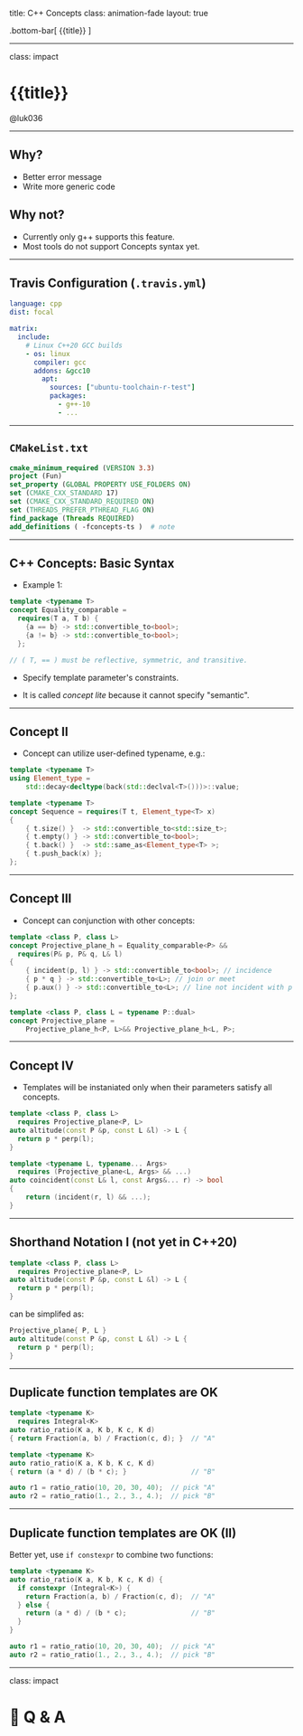 title: C++ Concepts
class: animation-fade
layout: true

<!-- This slide will serve as the base layout for all your slides -->

.bottom-bar[
{{title}}
]

---

class: impact

# {{title}}

@luk036

---

## Why?

- Better error message
- Write more generic code

## Why not?

- Currently only g++ supports this feature.
- Most tools do not support Concepts syntax yet.

---

## Travis Configuration (`.travis.yml`)

```yaml
language: cpp
dist: focal

matrix:
  include:
    # Linux C++20 GCC builds
    - os: linux
      compiler: gcc
      addons: &gcc10
        apt:
          sources: ["ubuntu-toolchain-r-test"]
          packages:
            - g++-10
            - ...
```

---

## `CMakeList.txt`

```cmake
cmake_minimum_required (VERSION 3.3)
project (Fun)
set_property (GLOBAL PROPERTY USE_FOLDERS ON)
set (CMAKE_CXX_STANDARD 17)
set (CMAKE_CXX_STANDARD_REQUIRED ON)
set (THREADS_PREFER_PTHREAD_FLAG ON)
find_package (Threads REQUIRED)
add_definitions ( -fconcepts-ts )  # note
```

---

## C++ Concepts: Basic Syntax

- Example 1:

```cpp
template <typename T>
concept Equality_comparable =
  requires(T a, T b) {
    {a == b} -> std::convertible_to<bool>;
    {a != b} -> std::convertible_to<bool>;
  };

// ( T, == ) must be reflective, symmetric, and transitive.
```

- Specify template parameter's constraints.

- It is called _concept lite_ because it cannot specify "semantic".

---

## Concept II

- Concept can utilize user-defined typename, e.g.:

```cpp
template <typename T>
using Element_type =
    std::decay<decltype(back(std::declval<T>()))>::value;

template <typename T>
concept Sequence = requires(T t, Element_type<T> x)
{
    { t.size() }  -> std::convertible_to<std::size_t>;
    { t.empty() } -> std::convertible_to<bool>;
    { t.back() }  -> std::same_as<Element_type<T> >;
    { t.push_back(x) };
};
```

---

## Concept III

- Concept can conjunction with other concepts:

```cpp
template <class P, class L>
concept Projective_plane_h = Equality_comparable<P> &&
  requires(P& p, P& q, L& l)
{
    { incident(p, l) } -> std::convertible_to<bool>; // incidence
    { p * q } -> std::convertible_to<L>; // join or meet
    { p.aux() } -> std::convertible_to<L>; // line not incident with p
};

template <class P, class L = typename P::dual>
concept Projective_plane =
    Projective_plane_h<P, L>&& Projective_plane_h<L, P>;
```

---

## Concept IV

- Templates will be instaniated only when their parameters satisfy all
  concepts.

```cpp
template <class P, class L>
  requires Projective_plane<P, L>
auto altitude(const P &p, const L &l) -> L {
  return p * perp(l);
}

template <typename L, typename... Args>
  requires (Projective_plane<L, Args> && ...)
auto coincident(const L& l, const Args&... r) -> bool
{
    return (incident(r, l) && ...);
}
```

---

## Shorthand Notation I (not yet in C++20)

```cpp
template <class P, class L>
  requires Projective_plane<P, L>
auto altitude(const P &p, const L &l) -> L {
  return p * perp(l);
}
```

can be simplifed as:

```cpp
Projective_plane{ P, L }
auto altitude(const P &p, const L &l) -> L {
  return p * perp(l);
}
```

---

## Duplicate function templates are OK

```cpp
template <typename K>
  requires Integral<K>
auto ratio_ratio(K a, K b, K c, K d)
{ return Fraction(a, b) / Fraction(c, d); }  // "A"

template <typename K>
auto ratio_ratio(K a, K b, K c, K d)
{ return (a * d) / (b * c); }                // "B"

auto r1 = ratio_ratio(10, 20, 30, 40);  // pick "A"
auto r2 = ratio_ratio(1., 2., 3., 4.);  // pick "B"
```

---

## Duplicate function templates are OK (II)

Better yet, use `if constexpr` to combine two functions:

```cpp
template <typename K>
auto ratio_ratio(K a, K b, K c, K d) {
  if constexpr (Integral<K>) {
    return Fraction(a, b) / Fraction(c, d);  // "A"
  } else {
    return (a * d) / (b * c);                // "B"
  }
}

auto r1 = ratio_ratio(10, 20, 30, 40);  // pick "A"
auto r2 = ratio_ratio(1., 2., 3., 4.);  // pick "B"
```

---

class: impact

# 🙋 Q & A
